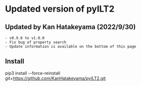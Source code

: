 # Updated version of **pyILT2**
## Updated by Kan Hatakeyama (2022/9/30)
    - v0.9.8 to v1.0.0
    - Fix bug of property search
    - Update information is available on the bottom of this page
## Install
pip3 install --force-reinstall git+https://github.com/KanHatakeyama/pyILT2.git


